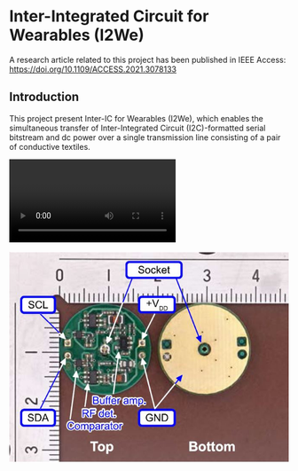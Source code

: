# Inter-Integrated Circuit for Wearables (I2We)

A research article related to this project has been published in IEEE Access: https://doi.org/10.1109/ACCESS.2021.3078133

## Introduction

This project present Inter-IC for Wearables (I2We), which enables the simultaneous transfer of Inter-Integrated Circuit (I2C)-formatted serial bitstream and dc power over a single transmission line consisting of a pair of conductive textiles. 

![](videos/Access-2021-10602_rev.mp4)

![](figures/module.JPG)
